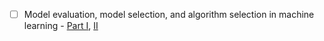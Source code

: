 - [ ] Model evaluation, model selection, and algorithm selection in machine learning - [Part I](http://sebastianraschka.com/blog/2016/model-evaluation-selection-part1.html), [II](http://sebastianraschka.com/blog/2016/model-evaluation-selection-part2.html)
